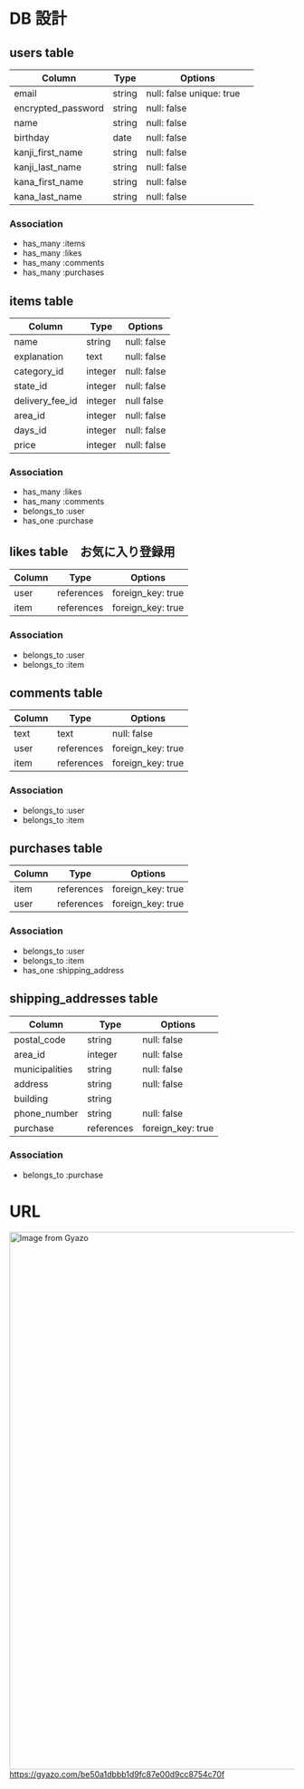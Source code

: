 # DB 設計

## users table
| Column             | Type                | Options                 |
|--------------------|---------------------|-------------------------|
| email | string | null: false unique: true　|
| encrypted_password | string | null: false |
| name | string | null: false |
| birthday | date | null: false |
| kanji_first_name | string | null: false |
| kanji_last_name | string | null: false |
| kana_first_name | string | null: false |
| kana_last_name | string | null: false |

### Association
- has_many :items
- has_many :likes
- has_many :comments
- has_many :purchases

## items table
| Column             | Type                | Options                 |
|--------------------|---------------------|-------------------------|
| name | string |  null: false |
| explanation | text | null: false | 
| category_id | integer | null: false |
| state_id | integer | null: false |
| delivery_fee_id | integer | null false |
| area_id | integer | null: false |
| days_id | integer | null: false |
| price | integer | null: false |

### Association
- has_many :likes
- has_many :comments
- belongs_to :user
- has_one :purchase

## likes table　お気に入り登録用
| Column             | Type                | Options                 |
|--------------------|---------------------|-------------------------|
| user |  references | foreign_key: true |
| item | references | foreign_key: true |

### Association
- belongs_to :user
- belongs_to :item

## comments table
| Column             | Type                | Options                 |
|--------------------|---------------------|-------------------------|
| text | text | null: false |
| user | references | foreign_key: true |
| item | references | foreign_key: true |

### Association
- belongs_to :user
- belongs_to :item

## purchases table
| Column             | Type                | Options                 |
|--------------------|---------------------|-------------------------|
| item | references | foreign_key: true |
| user | references | foreign_key: true |

### Association
- belongs_to :user
- belongs_to :item
- has_one :shipping_address

## shipping_addresses table 
| Column             | Type                | Options                 |
|--------------------|---------------------|-------------------------|
| postal_code | string | null: false |
| area_id | integer | null: false |
| municipalities | string | null: false |
| address | string | null: false |
| building | string | |
| phone_number | string | null: false |
| purchase | references | foreign_key: true |

### Association
- belongs_to :purchase


# URL
<a href="https://gyazo.com/be50a1dbbb1d9fc87e00d9cc8754c70f"><img src="https://i.gyazo.com/be50a1dbbb1d9fc87e00d9cc8754c70f.png" alt="Image from Gyazo" width="948"/></a>
https://gyazo.com/be50a1dbbb1d9fc87e00d9cc8754c70f